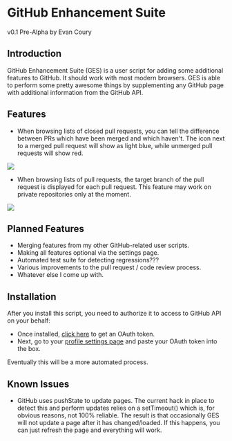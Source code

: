 # GitHub Enhancement Suite

v0.1 Pre-Alpha by Evan Coury

## Introduction

GitHub Enhancement Suite (GES) is a user script for adding some additional
features to GitHub. It should work with most modern browsers. GES is able to
perform some pretty awesome things by supplementing any GitHub page with
additional information from the GitHub API.

## Features

* When browsing lists of closed pull requests, you can tell the difference
  between PRs which have been merged and which haven't. The icon next to a
  merged pull request will show as light blue, while unmerged pull requests
  will show red.

![](http://evan.pro/caps/c4f064.png)

* When browsing lists of pull requests, the target branch of the pull request
  is displayed for each pull request. This feature may work on private
  repositories only at the moment.

![](http://evan.pro/caps/a355b8.png)

## Planned Features

* Merging features from my other GitHub-related user scripts.
* Making all features optional via the settings page.
* Automated test suite for detecting regressions???
* Various improvements to the pull request / code review process.
* Whatever else I come up with.

## Installation

After you install this script, you need to authorize it to access to GitHub API on your behalf:

* Once installed, [click here](http://evan.pro/ges/auth/) to get an OAuth token.
* Next, go to your [profile settings page](https://github.com/settings/profile) and
  paste your OAuth token into the box.

Eventually this will be a more automated process.

## Known Issues

* GitHub uses pushState to update pages. The current hack in place to detect
  this and perform updates relies on a setTimeout() which is, for obvious
  reasons, not 100% reliable. The result is that occasionally GES will not
  update a page after it has changed/loaded. If this happens, you can just
  refresh the page and everything will work.
